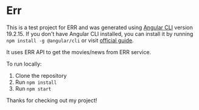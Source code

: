 # Err

This is a test project for ERR and was generated using [Angular CLI](https://github.com/angular/angular-cli) version 19.2.15. If you don't have Angular CLI installed, you can install it by running `npm install -g @angular/cli` or visit [official guide](https://angular.dev/installation).

It uses ERR API to get the movies/news from ERR service.

To run locally:

1. Clone the repository
2. Run `npm install`
3. Run `npm start`

Thanks for checking out my project!